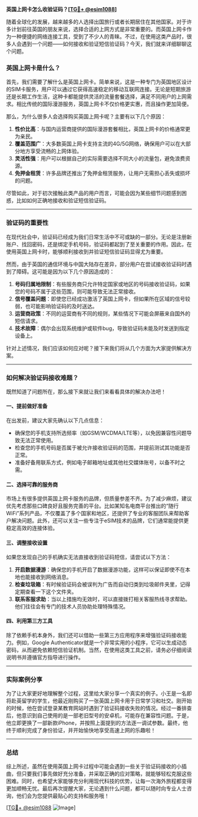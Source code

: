 **英国上网卡怎么收验证码？[[TG💪+ @esim1088](https://t.me/s/esim1088)]**

随着全球化的发展，越来越多的人选择出国旅行或者长期居住在其他国家。对于许多计划前往英国的朋友来说，选择合适的上网方式是非常重要的。而英国上网卡作为一种便捷的网络连接工具，受到了不少人的青睐。不过，在使用这类产品时，很多人会遇到一个问题——如何接收和验证短信验证码？今天，我们就来详细聊聊这个问题。

### 英国上网卡是什么？

首先，我们需要了解什么是英国上网卡。简单来说，这是一种专门为英国地区设计的SIM卡服务，用户可以通过它获得高速稳定的移动互联网连接。无论是短期旅游还是长期工作生活，这种卡都能提供灵活的流量套餐选择，满足不同用户的上网需求。相比传统的国际漫游服务，英国上网卡不仅价格更实惠，而且操作更加简便。

那么，为什么很多人会选择购买英国上网卡呢？主要有以下几个原因：

1. **性价比高**：与国内运营商提供的国际漫游套餐相比，英国上网卡的价格通常更为亲民。
2. **覆盖范围广**：大多数英国上网卡支持主流的4G/5G网络，确保用户可以在大部分地方享受流畅的上网体验。
3. **灵活性强**：用户可以根据自己的实际需要选择不同大小的流量包，避免浪费资源。
4. **免押金租赁**：许多品牌还推出了免押金租赁服务，让用户无需担心丢失或损坏的问题。

尽管如此，对于初次接触此类产品的用户而言，可能会因为某些细节问题感到困惑，比如如何正确地接收和验证短信验证码。

---

### 验证码的重要性

在现代社会中，验证码已经成为我们日常生活中不可或缺的一部分。无论是注册新账户、找回密码，还是绑定手机号码，验证码都起到了至关重要的作用。因此，在使用英国上网卡时，能够顺利接收到并验证短信验证码显得尤为重要。

然而，由于英国的通信环境与中国大陆存在差异，部分用户在尝试接收验证码时遇到了障碍。这可能是因为以下几个原因造成的：

1. **号码归属地限制**：有些服务商只允许特定国家或地区的号码接收验证码，如果您的号码不属于这些范围，则可能导致无法正常接收。
2. **信号覆盖问题**：即使您已经成功激活了英国上网卡，但如果所在区域的信号较弱，也可能影响验证码的及时送达。
3. **运营商政策**：不同的运营商有不同的规则，某些情况下可能会屏蔽来自国外的短信请求。
4. **技术故障**：偶尔会出现系统维护或软件bug，导致验证码未能及时发送到指定设备上。

针对上述情况，我们应该如何应对呢？接下来我们将从几个方面为大家提供解决方案。

---

### 如何解决验证码接收难题？

既然知道了问题所在，那么接下来就让我们来看看具体的解决办法吧！

#### 一、提前做好准备

在出发前，建议大家先确认以下几点信息：

- 确保您的手机支持所选频率（如GSM/WCDMA/LTE等），以免因兼容性问题导致无法正常使用。
- 检查您的手机号码是否属于被允许接收验证码的范围，并提前测试其功能是否正常。
- 准备好备用联系方式，例如电子邮箱地址或其他社交媒体账号，以备不时之需。

#### 二、选择可靠的服务商

市场上有很多提供英国上网卡服务的品牌，但质量参差不齐。为了减少麻烦，建议优先考虑那些口碑良好且服务完善的平台。比如某知名电商平台推出的“随行WiFi”系列产品，不仅覆盖了多个国家和地区，还提供了专业的客服团队来帮助客户解决问题。此外，还可以关注一些专注于eSIM技术的品牌，它们通常能提供更稳定高效的连接体验。

#### 三、调整接收设置

如果您发现自己的手机确实无法直接收到验证码短信，请尝试以下方法：

1. **开启数据漫游**：确保您的手机开启了数据漫游功能，这样可以保证即使不在本地也能接收到网络消息。
2. **检查垃圾箱**：有时候验证码会被误判为广告而自动归类到垃圾邮件夹里，记得定期查看一下这个文件夹。
3. **联系客服求助**：当以上措施均无效时，可以直接拨打相关客服热线寻求帮助。他们往往会有专门的技术人员协助处理特殊情况。

#### 四、利用第三方工具

除了依赖手机本身外，我们还可以借助一些第三方应用程序来增强验证码接收能力。例如，Google Authenticator就是一个非常实用的小程序，它可以生成动态密码，从而避免依赖短信验证机制。当然，在使用这类工具之前，请务必仔细阅读说明书并遵循官方指导进行操作。

---

### 实际案例分享

为了让大家更好地理解整个过程，这里给大家分享一个真实的例子。小王是一名即将赴英留学的学生，他最近刚购买了一张英国上网卡用于日常学习和社交。刚开始的时候，他在尝试登录某教育网站时遇到了验证码接收失败的情况。经过一番排查后，他意识到自己使用的是一部老旧型号的安卓机，可能存在兼容性问题。于是，他立即更换了一部新款iPhone，并按照上面提到的方法逐一调试参数。最终，他终于顺利完成了身份验证，并开始愉快地享受高速上网的乐趣啦！

---

### 总结

综上所述，虽然在使用英国上网卡过程中可能会遇到一些关于验证码接收的小插曲，但只要我们事先做好充分准备，并采取正确的应对策略，就能够轻松克服这些困难。同时，也希望大家能够充分利用现代科技的优势，让每一次海外旅程都变得更加顺畅无忧。最后再次提醒大家，无论遇到什么问题，都可以随时向专业人士咨询，他们会为您提供最贴心的支持和服务哦！

[[TG💪+ @esim1088](https://t.me/s/esim1088) ![Image](https://i.postimg.cc/4NQfJmqS/Snipaste-2025-05-13-00-14-12.png)]
